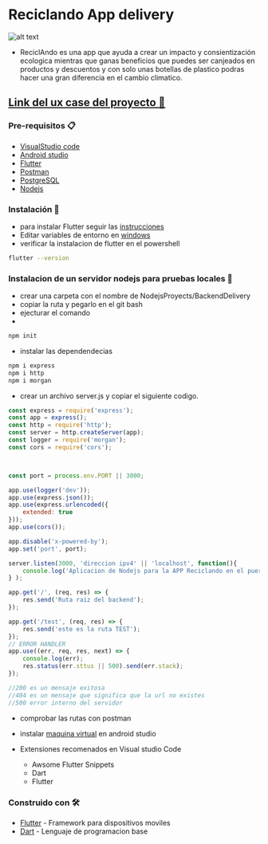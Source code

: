 
# Reciclando App delivery 
 ![alt text](https://github.com/BryanApolinario/reciclandoApp/blob/main/assets/img/delivery.png)
- ReciclAndo es una app que ayuda a crear un impacto y consientización ecologica mientras que ganas beneficios  que puedes ser canjeados en productos y descuentos  y con solo unas botellas de plastico podras hacer una gran diferencia en el cambio climatico.

## [Link del ux case del proyecto :art:](https://www.figma.com/file/TZl198OABgCCgkhJq0nuUS/Reciclando_UX_Estudio?node-id=216%3A10)

### Pre-requisitos 📋
- [VisualStudio code](https://code.visualstudio.com/)
- [Android studio](https://developer.android.com/studio?hl=es-419)
- [Flutter](https://flutter.dev/docs/get-started/install)
- [Postman](https://www.postman.com/)
- [PostgreSQL](https://www.postgresql.org/)
- [Nodejs](https://nodejs.org/es/)

### Instalación 🔧
- para instalar Flutter seguir las [instrucciones](https://flutter.dev/docs/get-started/install/windows)
- Editar variables de entorno en [windows](https://www.genbeta.com/desarrollo/variables-entorno-que-sirven-como-podemos-editarlas-windows-linux )
- verificar la instalacion de flutter en el powershell
```bash
flutter --version
```
### Instalacion de un servidor nodejs para pruebas locales 🔧
- crear una carpeta con el nombre de NodejsProyects/BackendDelivery 
- copiar la ruta y pegarlo en el git bash 
- ejecturar el comando 
- 
```bash
npm init
```

- instalar las dependendecias
```bash
npm i express
npm i http
npm i morgan 
```
- crear un archivo server.js y copiar el siguiente codigo. 
```Javascript
const express = require('express');
const app = express();
const http = require('http');
const server = http.createServer(app);
const logger = require('morgan');
const cors = require('cors');



const port = process.env.PORT || 3000;

app.use(logger('dev'));
app.use(express.json());
app.use(express.urlencoded({
    extended: true
}));
app.use(cors());

app.disable('x-powered-by');
app.set('port', port);

server.listen(3000, 'direccion ipv4' || 'localhost', function(){
    console.log('Aplicacion de Nodejs para la APP Reciclando en el puerto: '+ port +' iniciando...')
} );

app.get('/', (req, res) => {
    res.send('Ruta raiz del backend');
});

app.get('/test', (req, res) => {
    res.send('este es la ruta TEST');
});
// ERROR HANDLER
app.use((err, req, res, next) => {
    console.log(err);
    res.status(err.sttus || 500).send(err.stack);
});

//200 es un mensaje exitosa
//404 es un mensaje que significa que la url no existes
//500 error interno del servidor 

```
- comprobar las rutas con postman



- instalar [maquina virtual](https://www.youtube.com/watch?v=MAmrggRxEJ4) en android studio 
- Extensiones recomenados en Visual studio Code
	-  Awsome Flutter Snippets
	- Dart
	- Flutter

### Construido con 🛠️
- [Flutter](https://flutter.dev/) - Framework para dispositivos moviles
- [Dart](https://dart.dev/) - Lenguaje de programacion base



